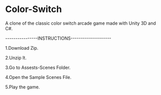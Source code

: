 # Color-Switch
A clone of the classic color switch arcade game made with Unity 3D and C#.

----------------INSTRUCTIONS--------------------

1.Download Zip.

2.Unzip It.

3.Go to Assests-Scenes Folder.

4.Open the Sample Scenes File.

5.Play the game.
